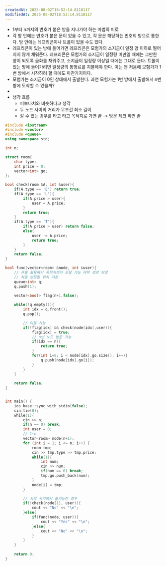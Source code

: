 ```yaml
---
createdAt: 2025-08-02T18:52:14.8110117
modifiedAt: 2025-08-02T18:52:14.8110117
---
```

- 1부터 n까지의 번호가 붙은 방을 지나가야 하는 마법의 미로
- 각 방 안에는 번호가 붙은 문이 있을 수 있고, 각 문은 해당하는 번호의 방으로 통한다. 방 안에는 레프리콘이나 트롤이 있을 수도 있다.
- 레프리콘이 있는 방에 들어가면 레프리콘은 모험가의 소지금이 일정 양 이하로 떨어지지 않게 채워준다. 레프리콘은 모험가의 소지금이 일정량 미만일 때에는 그만한 양이 되도록 금화를 채워주고, 소지금이 일정량 이상일 때에는 그대로 둔다. 트롤이 있는 방에 들어가려면 일정량의 통행료를 지불해야 한다. 이는 맨 처음에 모험가가 1번 방에서 시작하려 할 때에도 마찬가지이다.
- 모험가는 소지금이 0인 상태에서 출발한다. 과연 모험가는 1번 방에서 출발해서 n번 방에 도착할 수 있을까?
- 
- 생각 흐름
	- 피보나치와 비슷하다고 생각
	- 두 노드 사이의 거리가 무조건 최소 길이 
	- 갈 수 있는 경우를 타고 타고 목적지로 가면 끝 -> 방문 체크 하면 끝 

	

``` c++
#include <iostream>
#include <vector>
#include <queue>
using namespace std;

int n;

struct room{
	char type;
	int price = 0;
	vector<int> go;
};

bool check(room &A, int &user){
	if(A.type == 'E') return true;
	if(A.type == 'L'){
		if(A.price > user){
			user = A.price;
		}
		return true;
	}
	if(A.type == 'T'){
		if(A.price > user) return false;
		else{
			user -= A.price;
			return true;
		}
	}
	return false;
}

bool func(vector<room> &node, int &user){
	// 큐를 활용해서 목적지까지 도달 가능 여부 경로 저장 
	// 처음 방문할 위치 저장 
	queue<int> q;
	q.push(1);

	vector<bool> flag(n+1,false);
	
	while(!q.empty()){
		int idx = q.front();
		q.pop();

		// 이동 가능 
		if(!flag[idx] && check(node[idx],user)){
			flag[idx] = true;
			// n번 노드 방문 가능
			if(idx == n){
				return true;
			}
			for(int i=0; i < node[idx].go.size(); i++){
				q.push(node[idx].go[i]);
			}
		}
	}
	
	return false;
}


int main() {
    ios_base::sync_with_stdio(false);
    cin.tie(0);
    while(1){
    	cin >> n;
    	if(n == 0) break;
    	int user = 0;
		// 1~n 
		vector<room> node(n+1);
		for (int i = 1; i <= n; i++) {
			room tmp;
			cin >> tmp.type >> tmp.price;
			while(1){
				int num;
				cin >> num;
				if(num == 0) break;
				tmp.go.push_back(num);
			}
			node[i] = tmp;
		}

		// 시작 위치에서 불가능한 경우 
		if(!check(node[1], user)){
			cout << "No" << "\n";
		}else{
			if(func(node, user)){
				cout << "Yes" << "\n";
			}else{
				cout << "No" << "\n";
			}
		}
    }
	
	return 0;
}

```

